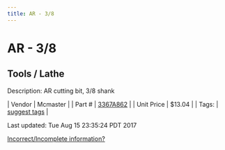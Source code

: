 ```yaml
---
title: AR - 3/8
---
```


# AR - 3/8
## Tools / Lathe
Description: 	AR cutting bit, 3/8 shank 

| Vendor | Mcmaster | 
| Part # | [3367A862](https://www.mcmaster.com/#3367A862) | 
| Unit Price | $13.04 | 
| Tags: | [suggest tags](https://docs.google.com/forms/d/e/1FAIpQLSeWyY8v3RgOty-MyWmh9U0iivNYN_molChYyS-0U-o-kOAv_g/viewform) | 

Last updated: Tue Aug 15 23:35:24 PDT 2017

 [Incorrect/Incomplete information?](https://docs.google.com/forms/d/e/1FAIpQLSeWyY8v3RgOty-MyWmh9U0iivNYN_molChYyS-0U-o-kOAv_g/viewform)